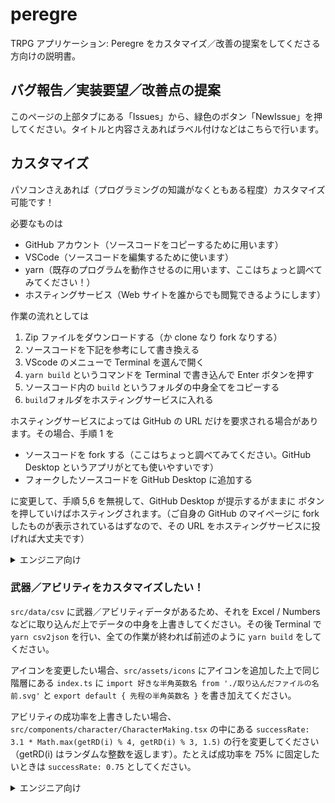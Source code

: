 # peregre

TRPG アプリケーション: Peregre をカスタマイズ／改善の提案をしてくださる方向けの説明書。

## バグ報告／実装要望／改善点の提案

このページの上部タブにある「Issues」から、緑色のボタン「NewIssue」を押してください。タイトルと内容さえあればラベル付けなどはこちらで行います。

## カスタマイズ

パソコンさえあれば（プログラミングの知識がなくともある程度）カスタマイズ可能です！

必要なものは

- GitHub アカウント（ソースコードをコピーするために用います）
- VSCode（ソースコードを編集するために使います）
- yarn（既存のプログラムを動作させるのに用います、ここはちょっと調べてみてください！）
- ホスティングサービス（Web サイトを誰からでも閲覧できるようにします）

作業の流れとしては

1. Zip ファイルをダウンロードする（か clone なり fork なりする）
1. ソースコードを下記を参考にして書き換える
1. VScode のメニューで Terminal を選んで開く
1. `yarn build` というコマンドを Terminal で書き込んで Enter ボタンを押す
1. ソースコード内の `build` というフォルダの中身全てをコピーする
1. `build`フォルダをホスティングサービスに入れる

ホスティングサービスによっては GitHub の URL だけを要求される場合があります。その場合、手順 1 を

- ソースコードを fork する（ここはちょっと調べてみてください。GitHub Desktop というアプリがとても使いやすいです）
- フォークしたソースコードを GitHub Desktop に追加する

に変更して、手順 5,6 を無視して、GitHub Desktop が提示するがままに ボタンを押していけばホスティングされます。（ご自身の GitHub のマイページに fork したものが表示されているはずなので、その URL をホスティングサービスに投げれば大丈夫です）

<details>
<summary>エンジニア向け</summary>

適当にこの辺り叩けば OK です！

- 基本コマンド

```
yarn
yarn start
yarn storybook
yarn test -w
```

- util コマンド

|:-:|:-:|
|`yarn generate-component`|Foo.tsx, Foo.stories.tsx, Foo.spec.tsx を自動生成します。|
|`yarn csv2json`|武器とアビリティの json データを csv から生成します。|

- ドキュメント

|:-:|:-:|
|仕様書|`(root)/doc/Specification.md`|
|コーディングルール|`(root)/doc/RULES.md`|

</details>

### 武器／アビリティをカスタマイズしたい！

`src/data/csv` に武器／アビリティデータがあるため、それを Excel / Numbers などに取り込んだ上でデータの中身を上書きしてください。その後 Terminal で `yarn csv2json` を行い、全ての作業が終われば前述のように `yarn build` をしてください。

アイコンを変更したい場合、`src/assets/icons` にアイコンを追加した上で同じ階層にある `index.ts` に `import 好きな半角英数名 from './取り込んだファイルの名前.svg'` と `export default { 先程の半角英数名 }` を書き加えてください。

アビリティの成功率を上書きしたい場合、`src/components/character/CharacterMaking.tsx` の中にある `successRate: 3.1 * Math.max(getRD(i) % 4, getRD(i) % 3, 1.5)` の行を変更してください（getRD(i) はランダムな整数を返します）。たとえば成功率を 75% に固定したいときは `successRate: 0.75` としてください。

<details>
<summary>エンジニア向け</summary>

data の型は全て `src/interfaces` に格納されています。csv のデータは全て `string` であるため `dirty` のプレフィックスがついており、マッピングは `src/components/character/CharacterMaking.tsx` で行っています。項目を増やしたい場合は上記ファイルに加えて `src/components/character/CharacterSheet.tsx` も編集してください。

武器やアビリティデータ（というよりキャラクターページ）は NPC リストとは独立しています。NPC リストのデータは `pages/stories/\[story\]/data.json` に存在します。

</detail>

### フォントをカスタマイズしたい！

`src/App.tsx` でベースのスタイルを定義しています。
特殊なケースでは（Hero やナビゲーション）ではフォントを上書きしています。

<details>
<summary>なぜクラスを当てないのですか</summary>

フォントはアプリケーション内で一貫させるべきで、
あらゆる箇所で ${font.body} を取り入れるよりはリセット css の中で書き換えてしまったほうが煩雑にならず、特殊なケースでの上書きも容易だと考えたためです。ただし拡張によって性質の違うものをアプリ内に混在させる必要がある場合はこの限りではありません。

</detail>
